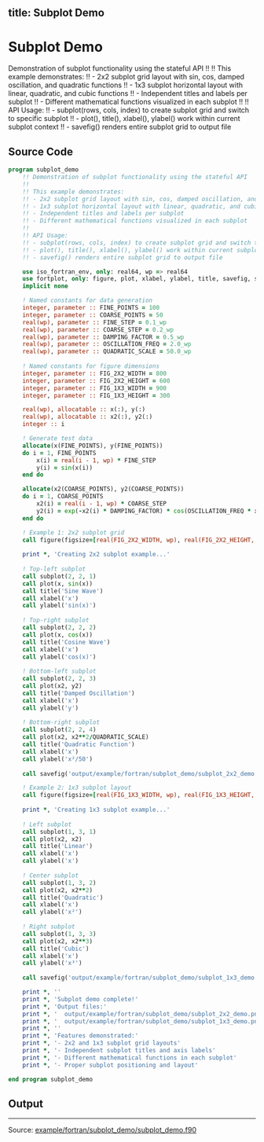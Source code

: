 title: Subplot Demo
---

# Subplot Demo

Demonstration of subplot functionality using the stateful API
    !! 
    !! This example demonstrates:
    !! - 2x2 subplot grid layout with sin, cos, damped oscillation, and quadratic functions
    !! - 1x3 subplot horizontal layout with linear, quadratic, and cubic functions
    !! - Independent titles and labels per subplot
    !! - Different mathematical functions visualized in each subplot
    !! 
    !! API Usage:
    !! - subplot(rows, cols, index) to create subplot grid and switch to specific subplot
    !! - plot(), title(), xlabel(), ylabel() work within current subplot context
    !! - savefig() renders entire subplot grid to output file

## Source Code

```fortran
program subplot_demo
    !! Demonstration of subplot functionality using the stateful API
    !! 
    !! This example demonstrates:
    !! - 2x2 subplot grid layout with sin, cos, damped oscillation, and quadratic functions
    !! - 1x3 subplot horizontal layout with linear, quadratic, and cubic functions
    !! - Independent titles and labels per subplot
    !! - Different mathematical functions visualized in each subplot
    !! 
    !! API Usage:
    !! - subplot(rows, cols, index) to create subplot grid and switch to specific subplot
    !! - plot(), title(), xlabel(), ylabel() work within current subplot context
    !! - savefig() renders entire subplot grid to output file

    use iso_fortran_env, only: real64, wp => real64
    use fortplot, only: figure, plot, xlabel, ylabel, title, savefig, show, subplot
    implicit none

    ! Named constants for data generation
    integer, parameter :: FINE_POINTS = 100
    integer, parameter :: COARSE_POINTS = 50
    real(wp), parameter :: FINE_STEP = 0.1_wp
    real(wp), parameter :: COARSE_STEP = 0.2_wp
    real(wp), parameter :: DAMPING_FACTOR = 0.5_wp
    real(wp), parameter :: OSCILLATION_FREQ = 2.0_wp
    real(wp), parameter :: QUADRATIC_SCALE = 50.0_wp
    
    ! Named constants for figure dimensions
    integer, parameter :: FIG_2X2_WIDTH = 800
    integer, parameter :: FIG_2X2_HEIGHT = 600
    integer, parameter :: FIG_1X3_WIDTH = 900
    integer, parameter :: FIG_1X3_HEIGHT = 300

    real(wp), allocatable :: x(:), y(:)
    real(wp), allocatable :: x2(:), y2(:)
    integer :: i

    ! Generate test data
    allocate(x(FINE_POINTS), y(FINE_POINTS))
    do i = 1, FINE_POINTS
        x(i) = real(i - 1, wp) * FINE_STEP
        y(i) = sin(x(i))
    end do

    allocate(x2(COARSE_POINTS), y2(COARSE_POINTS))
    do i = 1, COARSE_POINTS
        x2(i) = real(i - 1, wp) * COARSE_STEP
        y2(i) = exp(-x2(i) * DAMPING_FACTOR) * cos(OSCILLATION_FREQ * x2(i))
    end do

    ! Example 1: 2x2 subplot grid
    call figure(figsize=[real(FIG_2X2_WIDTH, wp), real(FIG_2X2_HEIGHT, wp)])
    
    print *, 'Creating 2x2 subplot example...'
    
    ! Top-left subplot
    call subplot(2, 2, 1)
    call plot(x, sin(x))
    call title('Sine Wave')
    call xlabel('x')
    call ylabel('sin(x)')
    
    ! Top-right subplot
    call subplot(2, 2, 2)
    call plot(x, cos(x))
    call title('Cosine Wave')
    call xlabel('x')
    call ylabel('cos(x)')
    
    ! Bottom-left subplot
    call subplot(2, 2, 3)
    call plot(x2, y2)
    call title('Damped Oscillation')
    call xlabel('x')
    call ylabel('y')
    
    ! Bottom-right subplot
    call subplot(2, 2, 4)
    call plot(x2, x2**2/QUADRATIC_SCALE)
    call title('Quadratic Function')
    call xlabel('x')
    call ylabel('x²/50')
    
    call savefig('output/example/fortran/subplot_demo/subplot_2x2_demo.png')

    ! Example 2: 1x3 subplot layout
    call figure(figsize=[real(FIG_1X3_WIDTH, wp), real(FIG_1X3_HEIGHT, wp)])
    
    print *, 'Creating 1x3 subplot example...'
    
    ! Left subplot
    call subplot(1, 3, 1)
    call plot(x2, x2)
    call title('Linear')
    call xlabel('x')
    call ylabel('x')
    
    ! Center subplot
    call subplot(1, 3, 2)
    call plot(x2, x2**2)
    call title('Quadratic')
    call xlabel('x')
    call ylabel('x²')
    
    ! Right subplot
    call subplot(1, 3, 3)
    call plot(x2, x2**3)
    call title('Cubic')
    call xlabel('x')
    call ylabel('x³')
    
    call savefig('output/example/fortran/subplot_demo/subplot_1x3_demo.png')

    print *, ''
    print *, 'Subplot demo complete!'
    print *, 'Output files:'
    print *, '  output/example/fortran/subplot_demo/subplot_2x2_demo.png'
    print *, '  output/example/fortran/subplot_demo/subplot_1x3_demo.png'
    print *, ''
    print *, 'Features demonstrated:'
    print *, '- 2x2 and 1x3 subplot grid layouts'
    print *, '- Independent subplot titles and axis labels'
    print *, '- Different mathematical functions in each subplot'
    print *, '- Proper subplot positioning and layout'

end program subplot_demo
```

## Output


---

Source: [example/fortran/subplot_demo/subplot_demo.f90](https://github.com/lazy-fortran/fortplot/blob/main/example/fortran/subplot_demo/subplot_demo.f90)
